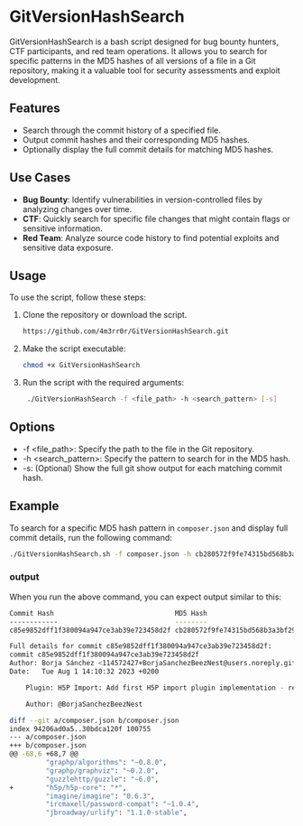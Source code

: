 # GitVersionHashSearch
GitVersionHashSearch is a bash script designed for bug bounty hunters, CTF participants, and red team operations. It allows you to search for specific patterns in the MD5 hashes of all versions of a file in a Git repository, making it a valuable tool for security assessments and exploit development.

## Features

- Search through the commit history of a specified file.
- Output commit hashes and their corresponding MD5 hashes.
- Optionally display the full commit details for matching MD5 hashes.

## Use Cases

- **Bug Bounty**: Identify vulnerabilities in version-controlled files by analyzing changes over time.
- **CTF**: Quickly search for specific file changes that might contain flags or sensitive information.
- **Red Team**: Analyze source code history to find potential exploits and sensitive data exposure.

## Usage

To use the script, follow these steps:

1. Clone the repository or download the script.
   ```bash
   https://github.com/4m3rr0r/GitVersionHashSearch.git
    ```
2. Make the script executable:
   ```bash
   chmod +x GitVersionHashSearch
    ```
3. Run the script with the required arguments:

   ```bash
    ./GitVersionHashSearch -f <file_path> -h <search_pattern> [-s]
    ```

## Options
- -f <file_path>: Specify the path to the file in the Git repository.
- -h <search_pattern>: Specify the pattern to search for in the MD5 hash.
- -s: (Optional) Show the full git show output for each matching commit hash.


## Example

To search for a specific MD5 hash pattern in `composer.json` and display full commit details, run the following command:

```bash
./GitVersionHashSearch.sh -f composer.json -h cb280572f9fe74315bd568b3a3bf2905 -s
```
### output
When you run the above command, you can expect output similar to this:

```bash
Commit Hash                              MD5 Hash                        
------------                             --------                        
c85e9852dff1f380094a947ce3ab39e723458d2f cb280572f9fe74315bd568b3a3bf2905

Full details for commit c85e9852dff1f380094a947ce3ab39e723458d2f:
commit c85e9852dff1f380094a947ce3ab39e723458d2f
Author: Borja Sánchez <114572427+BorjaSanchezBeezNest@users.noreply.github.com>
Date:   Tue Aug 1 14:10:32 2023 +0200

    Plugin: H5P Import: Add first H5P import plugin implementation - refs BT#20717

    Author: @BorjaSanchezBeezNest

diff --git a/composer.json b/composer.json
index 94206ad0a5..30bdca120f 100755
--- a/composer.json
+++ b/composer.json
@@ -68,6 +68,7 @@
         "graphp/algorithms": "~0.8.0",
         "graphp/graphviz": "~0.2.0",
         "guzzlehttp/guzzle": "~6.0",
+        "h5p/h5p-core": "*",
         "imagine/imagine": "0.6.3",
         "ircmaxell/password-compat": "~1.0.4",
         "jbroadway/urlify": "1.1.0-stable",
```



